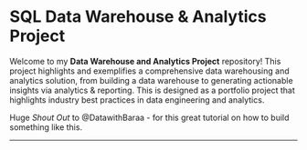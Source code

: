 # SQL Data Warehouse & Analytics Project

Welcome to my **Data Warehouse and Analytics Project** repository! 
This project highlights and exemplifies a comprehensive data warehousing and analytics solution, from building a data warehouse to generating actionable insights via analytics & reporting.
This is designed as a portfolio project that highlights industry best practices in data engineering and analytics.

Huge *Shout Out* to @DatawithBaraa - for this great tutorial on how to build something like this.

----

